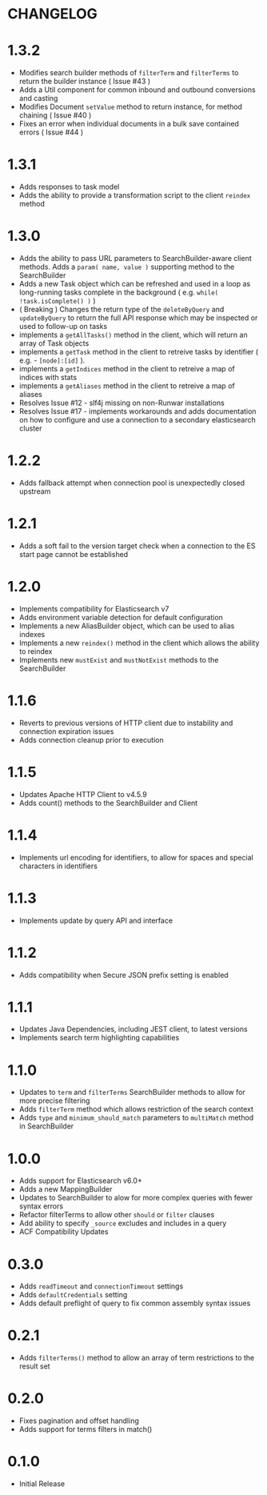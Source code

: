 CHANGELOG
=========
# 1.3.2
* Modifies search builder methods of `filterTerm` and `filterTerms` to return the builder instance ( Issue #43 )
* Adds a Util component for common inbound and outbound conversions and casting
* Modifies Document `setValue` method to return instance, for method chaining ( Issue #40 )
* Fixes an error when individual documents in a bulk save contained errors ( Issue #44 )

# 1.3.1
* Adds responses to task model
* Adds the ability to provide a transformation script to the client `reindex` method

# 1.3.0
* Adds the ability to pass URL parameters to SearchBuilder-aware client methods.  Adds a `param( name, value )` supporting method to the SearchBuilder
* Adds a new Task object which can be refreshed and used in a loop as long-running tasks complete in the background ( e.g.  `while( !task.isComplete() )` )
* ( Breaking ) Changes the return type of the `deleteByQuery` and `updateByQuery` to return the full API response which may be inspected or used to follow-up on tasks
* implements a `getAllTasks()` method in the client, which will return an array of Task objects
* implements a `getTask` method in the client to retreive tasks by identifier ( e.g. - `[node]:[id]` ). 
* implements a `getIndices` method in the client to retreive a map of indices with stats
* implements a `getAliases` method in the client to retreive a map of aliases
* Resolves Issue #12 - slf4j missing on non-Runwar installations
* Resolves Issue #17 - implements workarounds and adds documentation on how to configure and use a connection to a secondary elasticsearch cluster

# 1.2.2
* Adds fallback attempt when connection pool is unexpectedly closed upstream

# 1.2.1
* Adds a soft fail to the version target check when a connection to the ES start page cannot be established

# 1.2.0
* Implements compatibility for Elasticsearch v7
* Adds environment variable detection for default configuration
* Implements a new AliasBuilder object, which can be used to alias indexes
* Implements a new `reindex()` method in the client which allows the ability to reindex
* Implements new `mustExist` and `mustNotExist` methods to the SearchBuilder

# 1.1.6
* Reverts to previous versions of HTTP client due to instability and connection expiration issues
* Adds connection cleanup prior to execution

# 1.1.5
* Updates Apache HTTP Client to v4.5.9
* Adds count() methods to the SearchBuilder and Client

# 1.1.4
* Implements url encoding for identifiers, to allow for spaces and special characters in identifiers

# 1.1.3
* Implements update by query API and interface

# 1.1.2
* Adds compatibility when Secure JSON prefix setting is enabled

# 1.1.1
* Updates Java Dependencies, including JEST client, to latest versions
* Implements search term highlighting capabilities

# 1.1.0
* Updates to `term` and `filterTerms` SearchBuilder methods to allow for more precise filtering
* Adds  `filterTerm` method which allows restriction of the search context
* Adds `type` and `minimum_should_match` parameters to `multiMatch` method in SearchBuilder

# 1.0.0
* Adds support for Elasticsearch v6.0+
* Adds a new MappingBuilder
* Updates to SearchBuilder to alow for more complex queries with fewer syntax errors
* Refactor filterTerms to allow other `should` or `filter` clauses
* Add ability to specify `_source` excludes and includes in a query
* ACF Compatibility Updates

# 0.3.0
* Adds `readTimeout` and `connectionTimeout` settings
* Adds `defaultCredentials` setting
* Adds default preflight of query to fix common assembly syntax issues

# 0.2.1
* Adds `filterTerms()` method to allow an array of term restrictions to the result set

# 0.2.0
* Fixes pagination and offset handling
* Adds support for terms filters in match()

# 0.1.0 
* Initial Release

